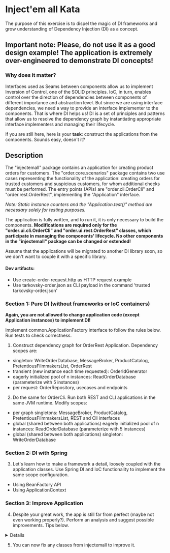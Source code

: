 # Inject'em all Kata

The purpose of this exercise is to dispel the magic of DI frameworks and grow understanding of Dependency Injection (DI) as a concept.

## Important note: Please, do not use it as a good design example! The application is extremely over-engineered to demonstrate DI concepts!

### Why does it matter?
Interfaces used as Seams between components allow us to implement Inversion of Control, one of the SOLID principles.
IoC, in turn, enables control over the direction of dependencies between components of different importance and abstraction level.
But since we are using interface dependencies, we need a way to provide an interface implementer to the components.
That is where DI helps us! DI is a set of principles and patterns that allow us to resolve the dependency graph by instantiating appropriate interface implementers and managing their lifecycle.

If you are still here, here is your **task**: construct the applications from the components. Sounds easy, doesn't it?

## Description
The "injectemall" package contains an application for creating product orders for customers. 
The "order.core.scenarios" package contains two use cases representing the functionality of the application: 
creating orders for trusted customers and suspicious customers, 
for whom additional checks must be performed. 
The entry points (APIs) are "order.cli.OrderCli" and "order.rest.OrderRest", implementing the "Application" interface.

_Note:
Static instance counters and the "Application.test()" method are necessary solely for testing purposes._

The application is fully written, and to run it, it is only necessary to build the components. 
**Modifications are required only for the "order.ui.cli.OrderCli" and "order.ui.rest.OrderRest" classes, 
which participate in managing the components' lifecycle. 
No other components in the "injectemall" package can be changed or extended!**

Assume that the applications will be migrated to another DI library soon, 
so we don't want to couple it with a specific library.

#### Dev artifacts:
- Use create-order-request.http as HTTP request example
- Use tarkovsky-order.json as CLI payload in the command 'trusted tarkovsky-order.json'

### Section 1: Pure DI (without frameworks or IoC containers)
**Again, you are not allowed to change application code (except Application instances) to implement DI!**

Implement common.ApplicationFactory interface to follow the rules below. Run tests to check correctness.
1. Construct dependency graph for OrderRest Application. Dependency scopes are:
- singleton: WriteOrderDatabase, MessageBroker, ProductCatalog, PretentiousFilmmakersList, OrderRest
- transient (new instance each time requested): OrderIdGenerator
- eagerly initialized pool of n instances: ReadOrderDatabase (parameterize with 5 instances)
- per request: OrderRepository, usecases and endpoints

2. Do the same for OrderCli. Run both REST and CLI applications in the same JVM runtime. Modify scopes:
- per graph singletons: MessageBroker, ProductCatalog, PretentiousFilmmakersList, REST and ClI interfaces
- global (shared between both applications) eagerly initialized pool of n instances: ReadOrderDatabase (parameterize with 5 instances)
- global (shared between both applications) singleton: WriteOrderDatabase

### Section 2: DI with Spring
3. Let's learn how to make a framework a detail, loosely coupled with the application classes. Use Spring DI and IoC functionality to implement the same scope configuration.
- Using BeanFactory API
- Using ApplicationContext

### Section 3: Improve Application
4. Despite your great work, the app is still far from perfect (maybe not even working properly?). 
Perform an analysis and suggest possible improvements. Tips below.
<details>
What do you think about error handling strategy? Test suite? Architecture?
</details>

5. You can now fix any classes from injectemall to improve it.
